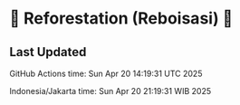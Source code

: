 
# 🌳 Reforestation (Reboisasi) 🌲

## Last Updated

GitHub Actions time: Sun Apr 20 14:19:31 UTC 2025

Indonesia/Jakarta time: Sun Apr 20 21:19:31 WIB 2025

